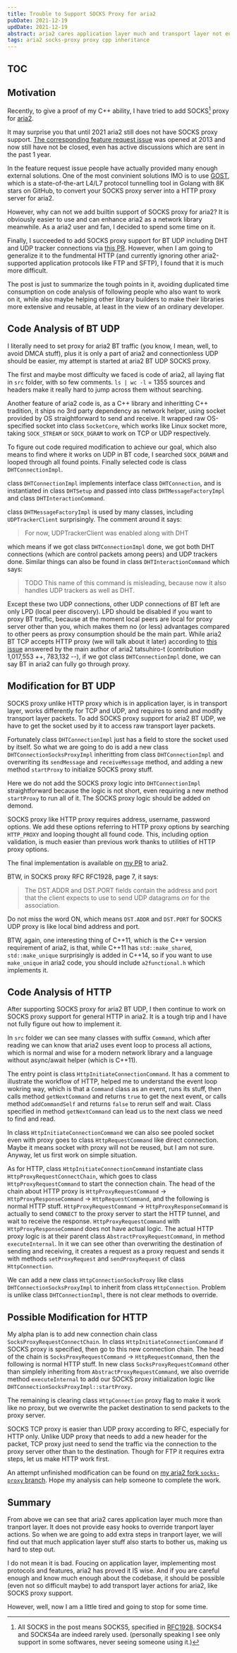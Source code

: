 ```yaml
---
title: Trouble to Support SOCKS Proxy for aria2
pubDate: 2021-12-19
updDate: 2021-12-19
abstract: aria2 cares application layer much and transport layer not enough, causing no easy code point to add transport layer SOCKS proxy.
tags: aria2 socks-proxy proxy cpp inheritance
---
```


<!-- Copyright (C) myl7 -->
<!-- SPDX-License-Identifier: CC-BY-SA-4.0 -->

## TOC

## Motivation

Recently, to give a proof of my C++ ability, I have tried to add SOCKS[^1] proxy for [aria2](https://aria2.github.io/).

It may surprise you that until 2021 aria2 still does not have SOCKS proxy support.
[The corresponding feature request issue](https://github.com/aria2/aria2/issues/153)
was opened at 2013 and now still have not be closed, even has active discussions which are sent in the past 1 year.

In the feature request issue people have actually provided many enough external solutions.
One of the most convinient solutions IMO is to use [GOST](https://v2.gost.run/en/),
which is a state-of-the-art L4/L7 protocol tunnelling tool in Golang with 8K stars on GitHub,
to convert your SOCKS proxy server into a HTTP proxy server for aria2.

However, why can not we add builtin support of SOCKS proxy for aria2?
It is obviously easier to use and can enhance aria2 as a network library meanwhile.
As a aria2 user and fan, I decided to spend some time on it.

Finally, I succeeded to add SOCKS proxy support for BT UDP including DHT and UDP tracker connections via
[this PR](https://github.com/aria2/aria2/pull/1857).
However, when I am going to generalize it to the fundmental HTTP
(and currently ignoring other aria2-supported application protocols like FTP and SFTP),
I found that it is much more difficult.

The post is just to summarize the tough points in it,
avoiding duplicated time consumption on code analysis of following people who also want to work on it,
while also maybe helping other library builders to make their libraries more extensive and reusable,
at least in the view of an ordinary developer.

## Code Analysis of BT UDP

I literally need to set proxy for aria2 BT traffic (you know, I mean, well, to avoid DMCA stuff),
plus it is only a part of aria2 and connectionless UDP should be easier,
my attempt is started at aria2 BT UDP SOCKS proxy.

The first and maybe most difficulty we faced is code of aria2, all laying flat in `src` folder, with so few comments.
`ls | wc -l` = 1355 sources and headers make it really hard to jump across them without searching.

Another feature of aria2 code is, as a C++ library and inheritting C++ tradition,
it ships no 3rd party dependency as network helper, using socket provided by OS straightforward to send and receive.
It wrapped raw OS-specified socket into class `SocketCore`, which works like Linux socket more,
taking `SOCK_STREAM` or `SOCK_DGRAM` to work on TCP or UDP respectively.

To figure out code required modification to achieve our goal, which also means to find where it works on UDP in BT code,
I searched `SOCK_DGRAM` and looped through all found points.
Finally selected code is class `DHTConnectionImpl`.

class `DHTConnectionImpl` implements interface class `DHTConnection`,
and is instantiated in class `DHTSetup` and passed into class `DHTMessageFactoryImpl` and class `DHTInteractionCommand`.

class `DHTMessageFactoryImpl` is used by many classes, including `UDPTrackerClient` surprisingly.
The comment around it says:

> For now, UDPTrackerClient was enabled along with DHT

which means if we got class `DHTConnectionImpl` done, we got both DHT connections
(which are control packets among peers) and UDP trackers done.
Similar things can also be found in class `DHTInteractionCommand` which says:

> TODO This name of this command is misleading, because now it also handles UDP trackers as well as DHT.

Except these two UDP connections, other UDP connections of BT left are only LPD (local peer discovery).
LPD should be disabled if you want to proxy BT traffic,
because at the moment local peers are local for proxy server other than you,
which makes them no (or less) advantages compared to other peers as proxy consumption should be the main part.
While aria2 BT TCP accepts HTTP proxy (we will talk about it later) according to
[this issue](https://github.com/aria2/aria2/issues/470)
answered by the main author of aria2 tatsuhiro-t (contribution 1,017,553 ++, 783,132 --),
if we got class `DHTConnectionImpl` done, we can say BT in aria2 can fully go through proxy.

## Modification for BT UDP

SOCKS proxy unlike HTTP proxy which is in application layer,
is in transport layer, works differently for TCP and UDP, and requires to send and modify transport layer packets.
To add SOCKS proxy support for aria2 BT UDP, we have to get the socket used by it to access raw transport layer packets.

Fortunately class `DHTConnectionImpl` just has a field to store the socket used by itself.
So what we are going to do is add a new class `DHTConnectionSocksProxyImpl` inheritting from class `DHTConnectionImpl`
and overwriting its `sendMessage` and `receiveMessage` method,
and adding a new method `startProxy` to initialize SOCKS proxy stuff.

Here we do not add the SOCKS proxy logic into `DHTConnectionImpl` straightforward because the logic is not short,
even requiring a new method `startProxy` to run all of it.
The SOCKS proxy logic should be added on demond.

SOCKS proxy like HTTP proxy requires address, username, password options.
We add these options referring to HTTP proxy options by searching `HTTP_PROXY` and looping thought all found code.
This, including option validation, is much easier than previous work thanks to utilities of HTTP proxy options.

The final implementation is available on [my PR](https://github.com/aria2/aria2/pull/1857) to aria2.

BTW, in SOCKS proxy RFC RFC1928, page 7, it says:

> The DST.ADDR and DST.PORT fields contain the address and port that the client expects to use to send UDP datagrams _on_ for the association.

Do not miss the word ON, which means `DST.ADDR` and `DST.PORT` for SOCKS UDP proxy is like local bind address and port.

BTW, again, one interesting thing of C++11, which is the C++ version requirement of aria2, is that,
while C++11 has `std::make_shared`, `std::make_unique` surprisingly is added in C++14,
so if you want to use `make_unique` in aria2 code, you should include `a2functional.h` which implements it.

## Code Analysis of HTTP

After supporting SOCKS proxy for aria2 BT UDP,
I then continue to work on SOCKS proxy support for general HTTP in aria2.
It is a tough trip and I have not fully figure out how to implement it.

In `src` folder we can see many classes with suffix `Command`,
which after reading we can know that aria2 uses event loop to process all actions,
which is normal and wise for a modern network library and a language without async/await helper (which is C++11).

The entry point is class `HttpInitiateConnectionCommand`.
It has a comment to illustrate the workflow of HTTP, helped me to understand the event loop wokring way,
which is that a `Command` class as an event, runs its stuff,
then calls method `getNextCommand` and returns `true` to get the next event,
or calls method `addCommandSelf` and returns `false` to rerun self and wait.
Class specified in method `getNextCommand` can lead us to the next class we need to find and read.

In class `HttpInitiateConnectionCommand` we can also see
pooled socket even with proxy goes to class `HttpRequestCommand` like direct connection.
Maybe it means socket with proxy will not be reused, but I am not sure.
Anyway, let us first work on simple situation.

As for HTTP, class `HttpInitiateConnectionCommand` instantiate class `HttpProxyRequestConnectChain`,
which goes to class `HttpProxyRequestCommand` to start the connection chain.
The head of the chain about HTTP proxy is
`HttpProxyRequestCommand` -> `HttpProxyResponseCommand` -> `HttpRequestCommand`,
and the following is normal HTTP stuff.
`HttpProxyRequestCommand` -> `HttpProxyResponseCommand` is actually to send `CONNECT` to the proxy server
to start the HTTP tunnel, and wait to receive the response.
`HttpProxyRequestCommand` with `HttpProxyResponseCommand` does not have actual logic.
The actual HTTP proxy logic is at their parent class `AbstractProxyRequestCommand`, in method `executeInternal`.
In it we can see other than overwriting the destination of sending and receiving,
it creates a request as a proxy request and sends it with
methods `setProxyRequest` and `sendProxyRequest` of class `HttpConnection`.

We can add a new class `HttpConnectionSocksProxy` like class `DHTConnectionSocksProxyImpl` to inherit from
class `HttpConnection`.
Problem is unlike class `DHTConnectionImpl`, there is not clear methods to override.

## Possible Modification for HTTP

My alpha plan is to add new connection chain class `SocksProxyRequestConnectChain`.
In class `HttpInitiateConnectionCommand` if SOCKS proxy is specified, then go to this new connection chain.
The head of the chain is `SocksProxyRequestCommand` -> `HttpRequestCommand`, then the following is normal HTTP stuff.
In new class `SocksProxyRequestCommand` other than simplely inheriting from `AbstractProxyRequestCommand`,
we also override method `executeInternal` to add our SOCKS proxy initialization logic
like `DHTConnectionSocksProxyImpl::startProxy`.

The remaining is clearing class `HttpConnection` proxy flag to make it work like no proxy, but we overwrite
the packet destination to send packets to the proxy server.

SOCKS TCP proxy is easier than UDP proxy according to RFC, especially for HTTP only.
Unlike UDP proxy that needs to add a new header for the packet,
TCP proxy just need to send the traffic via the connection to the proxy server other than to the destination.
Though for FTP it requires extra steps, let us make HTTP work first.

An attempt unfinished modification can be found on
[my aria2 fork `socks-proxy` branch](https://github.com/myl7/aria2/tree/socks-proxy).
Hope my analysis can help someone to complete the work.

## Summary

From above we can see that aria2 cares application layer much more than tranport layer.
It does not provide easy hooks to override tranport layer actions.
So when we are going to add extra steps in tranport layer,
we will find out that much application layer stuff also starts to bother us, making us hard to step out.

I do not mean it is bad.
Foucing on application layer, implementing most protocols and features, aria2 has proved it IS wise.
And if you are careful enough and know much enough about the codebase,
it should be possible (even not so difficult maybe) to add transport layer actions for aria2, like SOCKS proxy support.

However, well, now I am a little tired and going to stop for some time.

[^1]: All SOCKS in the post means SOCKS5, specified in [RFC1928](https://datatracker.ietf.org/doc/html/rfc1928). SOCKS4 and SOCKS4a are indeed rarely used. (personally speaking I see only support in some softwares, never seeing someone using it.)
